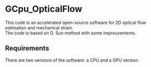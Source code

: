# GCpu_OpticalFlow
This code is an accelerated open-source software for 2D optical flow estimation and mechanical strain.   
The code is based on D. Sun method with some improuvements. 
## Requirements
There are two versions of the software: a CPU and a GPU version.
